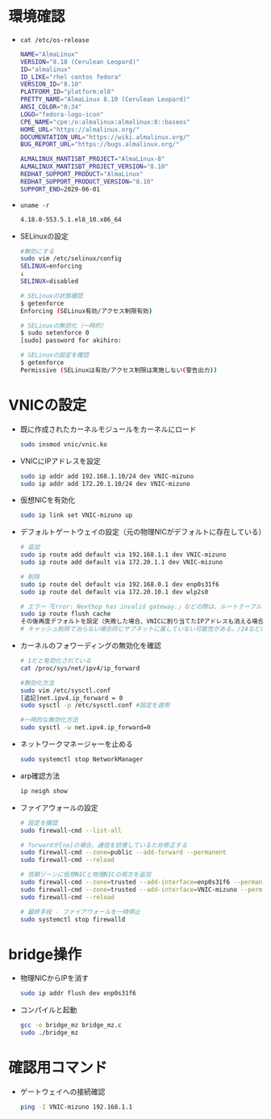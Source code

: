 # 環境確認
- `cat /etc/os-release`
    ```sh
    NAME="AlmaLinux"
    VERSION="8.10 (Cerulean Leopard)"
    ID="almalinux"
    ID_LIKE="rhel centos fedora"
    VERSION_ID="8.10"
    PLATFORM_ID="platform:el8"
    PRETTY_NAME="AlmaLinux 8.10 (Cerulean Leopard)"
    ANSI_COLOR="0;34"
    LOGO="fedora-logo-icon"
    CPE_NAME="cpe:/o:almalinux:almalinux:8::baseos"
    HOME_URL="https://almalinux.org/"
    DOCUMENTATION_URL="https://wiki.almalinux.org/"
    BUG_REPORT_URL="https://bugs.almalinux.org/"

    ALMALINUX_MANTISBT_PROJECT="AlmaLinux-8"
    ALMALINUX_MANTISBT_PROJECT_VERSION="8.10"
    REDHAT_SUPPORT_PRODUCT="AlmaLinux"
    REDHAT_SUPPORT_PRODUCT_VERSION="8.10"
    SUPPORT_END=2029-06-01
    ```

- `uname -r`
    ```sh
    4.18.0-553.5.1.el8_10.x86_64
    ```

- SELinuxの設定
    ```sh
    #無効にする
    sudo vim /etc/selinux/config
    SELINUX=enforcing
    ↓
    SELINUX=disabled

    # SELinuxの状態確認
    $ getenforce
    Enforcing (SELinux有効/アクセス制限有効)

    # SELinuxの無効化（一時的）
    $ sudo setenforce 0
    [sudo] password for akihiro: 

    # SELinuxの設定を確認
    $ getenforce
    Permissive (SELinuxは有効/アクセス制限は実施しない(警告出力))
    ```

# VNICの設定
- 既に作成されたカーネルモジュールをカーネルにロード
    ```sh
    sudo insmod vnic/vnic.ko
    ```
- VNICにIPアドレスを設定
    ```sh
    sudo ip addr add 192.168.1.10/24 dev VNIC-mizuno
    sudo ip addr add 172.20.1.10/24 dev VNIC-mizuno
    ```
- 仮想NICを有効化
    ```sh
    sudo ip link set VNIC-mizuno up
    ```
- デフォルトゲートウェイの設定（元の物理NICがデフォルトに存在している）
    ```sh
    # 追加
    sudo ip route add default via 192.168.1.1 dev VNIC-mizuno
    sudo ip route add default via 172.20.1.1 dev VNIC-mizuno

    # 削除
    sudo ip route del default via 192.168.0.1 dev enp0s31f6
    sudo ip route del default via 172.20.10.1 dev wlp2s0

    # エラー「Error: Nexthop has invalid gateway.」などの際は、ルートテーブルのキャッシュの削除が一つの解決策
    sudo ip route flush cache
    その後再度デフォルトを設定（失敗した場合、VNICに割り当てたIPアドレスも消える場合もあり）
    # キャッシュ削除で治らない場合同じサブネットに属していない可能性がある。/24などに注意して確認すべき
    ```

- カーネルのフォワーディングの無効化を確認
    ```sh
    # 1だと有効化されている
    cat /proc/sys/net/ipv4/ip_forward

    #無効化方法
    sudo vim /etc/sysctl.conf
    [追記]net.ipv4.ip_forward = 0
    sudo sysctl -p /etc/sysctl.conf #設定を適用

    #一時的な無効化方法
    sudo sysctl -w net.ipv4.ip_forward=0
    ```

- ネットワークマネージャーを止める
    ```sh
    sudo systemctl stop NetworkManager
    ```

- arp確認方法
    ```sh
    ip neigh show
    ```

- ファイアウォールの設定
    ```sh
    # 設定を確認
    sudo firewall-cmd --list-all

    # forwardが[no]の場合、通信を妨害しているため修正する
    sudo firewall-cmd --zone=public --add-forward --permanent
    sudo firewall-cmd --reload

    # 信頼ゾーンに仮想NICと物理NICの両方を追加
    sudo firewall-cmd --zone=trusted --add-interface=enp0s31f6 --permanent
    sudo firewall-cmd --zone=trusted --add-interface=VNIC-mizuno --permanent
    sudo firewall-cmd --reload

    # 最終手段 - ファイアウォールを一時停止
    sudo systemctl stop firewalld
    ```

# bridge操作
- 物理NICからIPを消す
    ```sh
    sudo ip addr flush dev enp0s31f6
    ```

- コンパイルと起動
    ```sh
    gcc -o bridge_mz bridge_mz.c
    sudo ./bridge_mz
    ```

# 確認用コマンド
- ゲートウェイへの接続確認
    ```sh
    ping -I VNIC-mizuno 192.168.1.1
    ```
